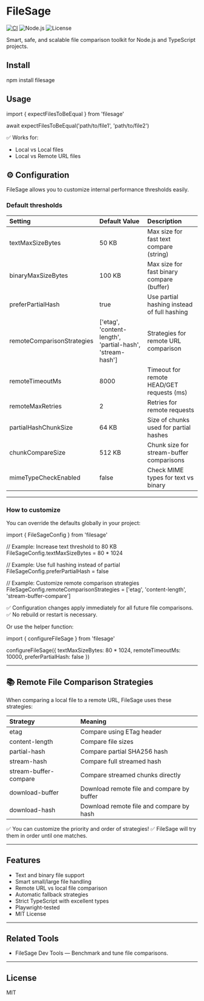 # FileSage

[![CI](https://github.com/evagoras/filesage/actions/workflows/ci.yml/badge.svg)](https://github.com/evagoras/filesage/actions/workflows/ci.yml)
![Node.js](https://img.shields.io/badge/node-%3E%3D22.0.0-green)
![License](https://img.shields.io/badge/license-MIT-blue)

Smart, safe, and scalable file comparison toolkit for Node.js and TypeScript projects.

## Install

npm install filesage

## Usage

import { expectFilesToBeEqual } from 'filesage'

await expectFilesToBeEqual('path/to/file1', 'path/to/file2')

✅ Works for:
- Local vs Local files
- Local vs Remote URL files

## ⚙️ Configuration

FileSage allows you to customize internal performance thresholds easily.

### Default thresholds

Setting | Default Value | Description
:-------|:--------------|:-----------
textMaxSizeBytes | 50 KB | Max size for fast text compare (string)
binaryMaxSizeBytes | 100 KB | Max size for fast binary compare (buffer)
preferPartialHash | true | Use partial hashing instead of full hashing
remoteComparisonStrategies | ['etag', 'content-length', 'partial-hash', 'stream-hash'] | Strategies for remote URL comparison
remoteTimeoutMs | 8000 | Timeout for remote HEAD/GET requests (ms)
remoteMaxRetries | 2 | Retries for remote requests
partialHashChunkSize | 64 KB | Size of chunks used for partial hashes
chunkCompareSize | 512 KB | Chunk size for stream-buffer comparisons
mimeTypeCheckEnabled | false | Check MIME types for text vs binary

---

### How to customize

You can override the defaults globally in your project:

import { FileSageConfig } from 'filesage'

// Example: Increase text threshold to 80 KB
FileSageConfig.textMaxSizeBytes = 80 * 1024

// Example: Use full hashing instead of partial
FileSageConfig.preferPartialHash = false

// Example: Customize remote comparison strategies
FileSageConfig.remoteComparisonStrategies = ['etag', 'content-length', 'stream-buffer-compare']

✅ Configuration changes apply immediately for all future file comparisons.
✅ No rebuild or restart is necessary.

Or use the helper function:

import { configureFileSage } from 'filesage'

configureFileSage({
  textMaxSizeBytes: 80 * 1024,
  remoteTimeoutMs: 10000,
  preferPartialHash: false
})

---

## 📚 Remote File Comparison Strategies

When comparing a local file to a remote URL, FileSage uses these strategies:

Strategy | Meaning
:--------|:-------
etag | Compare using ETag header
content-length | Compare file sizes
partial-hash | Compare partial SHA256 hash
stream-hash | Compare full streamed hash
stream-buffer-compare | Compare streamed chunks directly
download-buffer | Download remote file and compare by buffer
download-hash | Download remote file and compare by hash

✅ You can customize the priority and order of strategies!
✅ FileSage will try them in order until one matches.

---

## Features

- Text and binary file support
- Smart small/large file handling
- Remote URL vs local file comparison
- Automatic fallback strategies
- Strict TypeScript with excellent types
- Playwright-tested
- MIT License

---

## Related Tools

- FileSage Dev Tools — Benchmark and tune file comparisons.

---

## License

MIT
